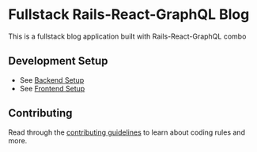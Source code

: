 # Fullstack Rails-React-GraphQL Blog

This is a fullstack blog application built with Rails-React-GraphQL combo

## Development Setup
 - See [Backend Setup](/backend/README.md)
 - See [Frontend Setup](/frontend/README.md)

## Contributing

Read through the [contributing guidelines](/CONTRIBUTING.md) to learn about coding rules and more.

